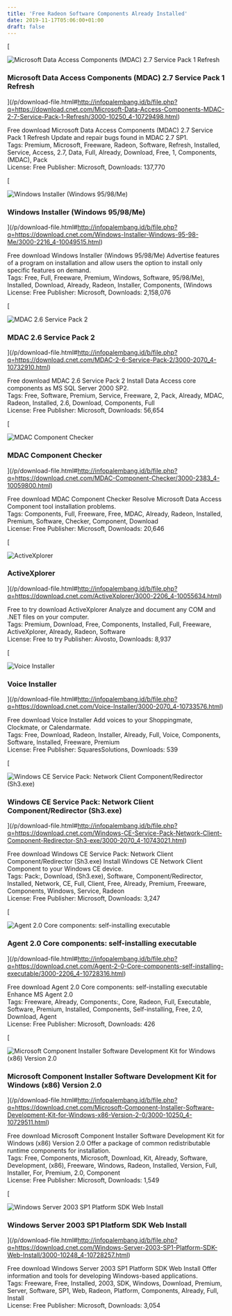 ```yaml
---
title: 'Free Radeon Software Components Already Installed'
date: 2019-11-17T05:06:00+01:00
draft: false
---
```


[

![Microsoft Data Access Components (MDAC) 2.7 Service Pack 1 Refresh](https://dl1.cbsistatic.com/i/r/2016/11/07/7f25a018-e9a0-466a-9112-179e6889631d/thumbnail/64x64/0a08dcc8777be05601f564d6800a30a5/imgingest-8750073628013118047.png "Microsoft Data Access Components (MDAC) 2.7 Service Pack 1 Refresh")

### Microsoft Data Access Components (MDAC) 2.7 Service Pack 1 Refresh

](/p/download-file.html#http://infopalembang.id/b/file.php?q=https://download.cnet.com/Microsoft-Data-Access-Components-MDAC-2-7-Service-Pack-1-Refresh/3000-10250_4-10729498.html)

Free download Microsoft Data Access Components (MDAC) 2.7 Service Pack 1 Refresh Update and repair bugs found in MDAC 2.7 SP1.  
Tags: Premium, Microsoft, Freeware, Radeon, Software, Refresh, Installed, Service, Access, 2.7, Data, Full, Already, Download, Free, 1, Components, (MDAC), Pack  
License: Free Publisher: Microsoft, Downloads: 137,770

[

![Windows Installer (Windows 95/98/Me)](https://dl1.cbsistatic.com/i/r/2017/02/09/2010fad8-389b-4e3a-8c47-149a6266cde2/thumbnail/32x32/b19d1a9f1b1cef4d597493575eeda2c4/imgingest-3514541077664762153.png "Windows Installer (Windows 95/98/Me)")

### Windows Installer (Windows 95/98/Me)

](/p/download-file.html#http://infopalembang.id/b/file.php?q=https://download.cnet.com/Windows-Installer-Windows-95-98-Me/3000-2216_4-10049515.html)

Free download Windows Installer (Windows 95/98/Me) Advertise features of a program on installation and allow users the option to install only specific features on demand.  
Tags: Free, Full, Freeware, Premium, Windows, Software, 95/98/Me), Installed, Download, Already, Radeon, Installer, Components, (Windows  
License: Free Publisher: Microsoft, Downloads: 2,158,076

[

![MDAC 2.6 Service Pack 2](https://dl1.cbsistatic.com/i/r/2017/04/19/ce7bb86b-5ba5-4d59-bc82-6740e97782d6/thumbnail/64x64/f35599bd838f7d939ee7b962c0cf8d87/imgingest-9136394269040964031.png "MDAC 2.6 Service Pack 2")

### MDAC 2.6 Service Pack 2

](/p/download-file.html#http://infopalembang.id/b/file.php?q=https://download.cnet.com/MDAC-2-6-Service-Pack-2/3000-2070_4-10732910.html)

Free download MDAC 2.6 Service Pack 2 Install Data Access core components as MS SQL Server 2000 SP2.  
Tags: Free, Software, Premium, Service, Freeware, 2, Pack, Already, MDAC, Radeon, Installed, 2.6, Download, Components, Full  
License: Free Publisher: Microsoft, Downloads: 56,654

[

![MDAC Component Checker](https://dl1.cbsistatic.com/i/r/2017/04/20/41a30434-a237-45fc-ba67-eb301bf1ac49/thumbnail/64x64/9a940f1be338b3e9c0b3e66d87b8c369/imgingest-2592414840879696729.png "MDAC Component Checker")

### MDAC Component Checker

](/p/download-file.html#http://infopalembang.id/b/file.php?q=https://download.cnet.com/MDAC-Component-Checker/3000-2383_4-10059800.html)

Free download MDAC Component Checker Resolve Microsoft Data Access Component tool installation problems.  
Tags: Components, Full, Freeware, Free, MDAC, Already, Radeon, Installed, Premium, Software, Checker, Component, Download  
License: Free Publisher: Microsoft, Downloads: 20,646

[

![ActiveXplorer](https://dl2.cbsistatic.com/asset/570/bundles/downloadcore/images/default_product_icon/icon_windows_64.png "ActiveXplorer")

### ActiveXplorer

](/p/download-file.html#http://infopalembang.id/b/file.php?q=https://download.cnet.com/ActiveXplorer/3000-2206_4-10055634.html)

Free to try download ActiveXplorer Analyze and document any COM and .NET files on your computer.  
Tags: Premium, Download, Free, Components, Installed, Full, Freeware, ActiveXplorer, Already, Radeon, Software  
License: Free to try Publisher: Aivosto, Downloads: 8,937

[

![Voice Installer](https://dl2.cbsistatic.com/asset/570/bundles/downloadcore/images/default_product_icon/icon_windows_64.png "Voice Installer")

### Voice Installer

](/p/download-file.html#http://infopalembang.id/b/file.php?q=https://download.cnet.com/Voice-Installer/3000-2070_4-10733576.html)

Free download Voice Installer Add voices to your Shoppingmate, Clockmate, or Calendarmate.  
Tags: Free, Download, Radeon, Installer, Already, Full, Voice, Components, Software, Installed, Freeware, Premium  
License: Free Publisher: SquaresSolutions, Downloads: 539

[

![Windows CE Service Pack: Network Client Component/Redirector (Sh3.exe)](https://dl1.cbsistatic.com/i/r/2017/04/19/2ed56e31-bb68-4247-8f70-7f351a0d1c5d/thumbnail/64x64/52bdd512dff3fae1df81c3dbc702aaa9/imgingest-8339860692532552086.png "Windows CE Service Pack: Network Client Component/Redirector (Sh3.exe)")

### Windows CE Service Pack: Network Client Component/Redirector (Sh3.exe)

](/p/download-file.html#http://infopalembang.id/b/file.php?q=https://download.cnet.com/Windows-CE-Service-Pack-Network-Client-Component-Redirector-Sh3-exe/3000-2070_4-10743021.html)

Free download Windows CE Service Pack: Network Client Component/Redirector (Sh3.exe) Install Windows CE Network Client Component to your Windows CE device.  
Tags: Pack:, Download, (Sh3.exe), Software, Component/Redirector, Installed, Network, CE, Full, Client, Free, Already, Premium, Freeware, Components, Windows, Service, Radeon  
License: Free Publisher: Microsoft, Downloads: 3,247

[

![Agent 2.0 Core components: self-installing executable](https://dl1.cbsistatic.com/i/r/2017/04/28/9abf700a-c0af-42cf-b6a6-d4c24dfcae72/thumbnail/64x64/3c7d01bf27929b740b8436f5a8cf323d/imgingest-2216990522783451920.png "Agent 2.0 Core components: self-installing executable")

### Agent 2.0 Core components: self-installing executable

](/p/download-file.html#http://infopalembang.id/b/file.php?q=https://download.cnet.com/Agent-2-0-Core-components-self-installing-executable/3000-2206_4-10728316.html)

Free download Agent 2.0 Core components: self-installing executable Enhance MS Agent 2.0  
Tags: Freeware, Already, Components:, Core, Radeon, Full, Executable, Software, Premium, Installed, Components, Self-installing, Free, 2.0, Download, Agent  
License: Free Publisher: Microsoft, Downloads: 426

[

![Microsoft Component Installer Software Development Kit for Windows (x86) Version 2.0](https://dl1.cbsistatic.com/i/r/2016/11/07/9c18bf0f-f961-4722-b5f0-6e579fb325a7/thumbnail/64x64/de0168719a3db08d0e4a2116d7fb6d3a/imgingest-762696113312700298.png "Microsoft Component Installer Software Development Kit for Windows (x86) Version 2.0")

### Microsoft Component Installer Software Development Kit for Windows (x86) Version 2.0

](/p/download-file.html#http://infopalembang.id/b/file.php?q=https://download.cnet.com/Microsoft-Component-Installer-Software-Development-Kit-for-Windows-x86-Version-2-0/3000-10250_4-10729511.html)

Free download Microsoft Component Installer Software Development Kit for Windows (x86) Version 2.0 Offer a package of common redistributable runtime components for installation.  
Tags: Free, Components, Microsoft, Download, Kit, Already, Software, Development, (x86), Freeware, Windows, Radeon, Installed, Version, Full, Installer, For, Premium, 2.0, Component  
License: Free Publisher: Microsoft, Downloads: 1,549

[

![Windows Server 2003 SP1 Platform SDK Web Install](https://dl1.cbsistatic.com/i/r/2017/04/20/fecfe6f7-8333-4f8d-bf32-7a17a8ee1795/thumbnail/64x64/77326519710da57288ca5a8266c8cf4f/imgingest-942554252481533381.png "Windows Server 2003 SP1 Platform SDK Web Install")

### Windows Server 2003 SP1 Platform SDK Web Install

](/p/download-file.html#http://infopalembang.id/b/file.php?q=https://download.cnet.com/Windows-Server-2003-SP1-Platform-SDK-Web-Install/3000-10248_4-10728257.html)

Free download Windows Server 2003 SP1 Platform SDK Web Install Offer information and tools for developing Windows-based applications.  
Tags: Freeware, Free, Installed, 2003, SDK, Windows, Download, Premium, Server, Software, SP1, Web, Radeon, Platform, Components, Already, Full, Install  
License: Free Publisher: Microsoft, Downloads: 3,054